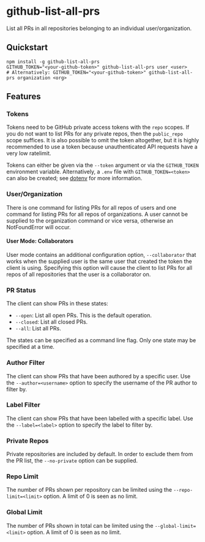 # github-list-all-prs

List all PRs in all repositories belonging to an individual user/organization.

## Quickstart

```shell
npm install -g github-list-all-prs
GITHUB_TOKEN="<your-github-token>" github-list-all-prs user <user>
# Alternatively: GITHUB_TOKEN="<your-github-token>" github-list-all-prs organization <org>
```

## Features

### Tokens

Tokens need to be GitHub private access tokens with the `repo` scopes. If you do not want to list PRs for any private
repos, then the `public_repo` scope suffices. It is also possible to omit the token altogether, but it is highly
recommended to use a token because unauthenticated API requests have a very low ratelimit.

Tokens can either be given via the `--token` argument or via the `GITHUB_TOKEN` environment variable. Alternatively,
a `.env` file with `GITHUB_TOKEN=<token>` can also be created; see [dotenv](https://github.com/motdotla/dotenv) for more
information.

### User/Organization

There is one command for listing PRs for all repos of users and one command for listing PRs for all repos of
organizations. A user cannot be supplied to the organization command or vice versa, otherwise an NotFoundError will
occur.

#### User Mode: Collaborators

User mode contains an additional configuration option, `--collaborator` that works when the supplied user is the same
user that created the token the client is using. Specifying this option will cause the client to list PRs for all repos
of all repositories that the user is a collaborator on.

### PR Status

The client can show PRs in these states:

- `--open`: List all open PRs. This is the default operation.
- `--closed`: List all closed PRs.
- `--all`: List all PRs.

The states can be specified as a command line flag. Only one state may be specified at a time.

### Author Filter

The client can show PRs that have been authored by a specific user. Use the `--author=<username>` option to specify the
username of the PR author to filter by.

### Label Filter

The client can show PRs that have been labelled with a specific label. Use the `--label=<label>` option to specify the
label to filter by.

### Private Repos

Private repositories are included by default. In order to exclude them from the PR list, the `--no-private` option
can be supplied.

### Repo Limit

The number of PRs shown per repository can be limited using the `--repo-limit=<limit>` option. A limit of 0 is seen as
no limit.

### Global Limit

The number of PRs shown in total can be limited using the `--global-limit=<limit>` option. A limit of 0 is seen as no
limit.

